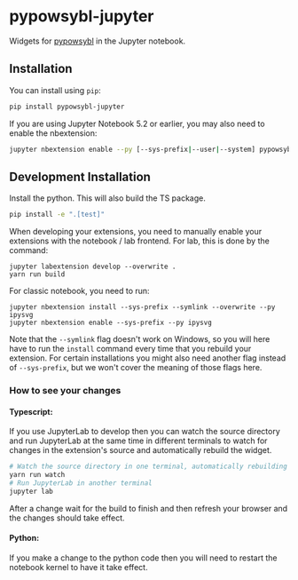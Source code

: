# pypowsybl-jupyter

Widgets for [pypowsybl](https://github.com/powsybl/pypowsybl) in the Jupyter notebook.

## Installation

You can install using `pip`:

```bash
pip install pypowsybl-jupyter
```

If you are using Jupyter Notebook 5.2 or earlier, you may also need to enable
the nbextension:
```bash
jupyter nbextension enable --py [--sys-prefix|--user|--system] pypowsybl-jupyter
```

## Development Installation

Install the python. This will also build the TS package.
```bash
pip install -e ".[test]"
```

When developing your extensions, you need to manually enable your extensions with the
notebook / lab frontend. For lab, this is done by the command:

```
jupyter labextension develop --overwrite .
yarn run build
```

For classic notebook, you need to run:

```
jupyter nbextension install --sys-prefix --symlink --overwrite --py ipysvg
jupyter nbextension enable --sys-prefix --py ipysvg
```

Note that the `--symlink` flag doesn't work on Windows, so you will here have to run
the `install` command every time that you rebuild your extension. For certain installations
you might also need another flag instead of `--sys-prefix`, but we won't cover the meaning
of those flags here.

### How to see your changes
#### Typescript:
If you use JupyterLab to develop then you can watch the source directory and run JupyterLab
at the same time in different terminals to watch for changes in the extension's source and
automatically rebuild the widget.

```bash
# Watch the source directory in one terminal, automatically rebuilding when needed
yarn run watch
# Run JupyterLab in another terminal
jupyter lab
```

After a change wait for the build to finish and then refresh your browser and the changes
should take effect.

#### Python:
If you make a change to the python code then you will need to restart the notebook kernel
to have it take effect.
